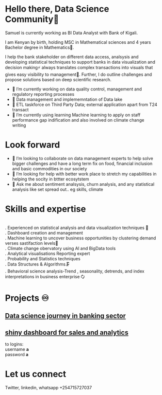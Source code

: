 # Hello there, Data Science Community👋

Samuel is currently working as BI Data Analyst with Bank of Kigali.

I am Kenyan by birth, holding MSC in Mathematical sciences and 4 years Bachelor degree in Mathematics🌱.




I help the bank stakeholder on different data access, analsysis and developing statistical techniques to support banks in data visualization and decision making⚡ 
always translates complex transactions into visuals that gives easy visibility to management💬. Further, I do outline challenges and propose solutions based on deep scientific research.

- 🔭 I’m currently working on data quality control, management and regulatory reporting processes
- 🌱 Data management and implememntation of Data lake 
- 🏦 ETL taskforce on Third Party Data; external application apart from T24 transact
- 🌱 I’m currently using learning Machine learning to apply on staff performance gap indification and also involved on climate change writing

# Look forward

- 👯 I’m looking to collaborate on data management experts to help solve bigger challenges and have a long term fix on food, financial inclusion and basic commodities in our society
- 🤔 I’m looking for help with better work place to stretch my capabilities in helping the socity in bttter ecosytstem
- 💬 Ask me about sentiment analsysis, churn analysis, and any statistical analysis like set spread out.. eg skills, climate



# Skills and expertise

<br>. Experienced on statistical analysis and data visualization techniques 🤔
<br>. Dashboard creation and management
<br>. Machine learning to uncover business opportunities by clustering demand verses sastifaction levels🔢
<br>. Climate change obervatory using AI and BigData tools
<br>. Analytical visualisations
Reporting expert
<br>. Probability and Statistics techniques 
<br>. Data Structures & Algorithms🗜️
<br>. Behavioral science analysis-Trend , seasonality, detrends, and index interpretations in business enterprise 🗘

# Projects ♾️

## [Data science journey in banking sector](https://github.com/samuel-philip/data-consolidation-with-python/blob/master/data_consolidation.ipynb)

## [shiny dashboard for sales and analytics](https://sam2019.shinyapps.io/sales) 

to logins: <br> username **a** <br> password **a**


# Let us connect

Twitter, linkedin, whatsapp +254715727037

